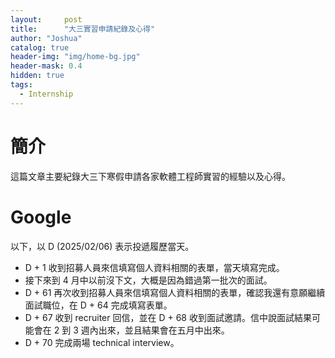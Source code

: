 ```yaml
---
layout:     post
title:      "大三實習申請紀錄及心得"
author: "Joshua"
catalog: true
header-img: "img/home-bg.jpg"
header-mask: 0.4
hidden: true
tags:
  - Internship
---
```


# 簡介
這篇文章主要紀錄大三下寒假申請各家軟體工程師實習的經驗以及心得。

# Google

以下，以 D (2025/02/06) 表示投遞履歷當天。
- D + 1 收到招募人員來信填寫個人資料相關的表單，當天填寫完成。
- 接下來到 4 月中以前沒下文，大概是因為錯過第一批次的面試。
- D + 61 再次收到招募人員來信填寫個人資料相關的表單，確認我還有意願繼續面試職位，在 D + 64 完成填寫表單。
- D + 67 收到 recruiter 回信，並在 D + 68 收到面試邀請。信中說面試結果可能會在 2 到 3 週內出來，並且結果會在五月中出來。
- D + 70 完成兩場 technical interview。
